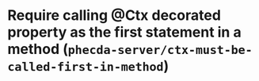 # Require calling @Ctx decorated property as the first statement in a method (`phecda-server/ctx-must-be-called-first-in-method`)

<!-- end auto-generated rule header -->
